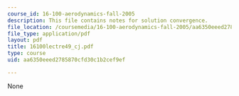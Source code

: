 ```yaml
---
course_id: 16-100-aerodynamics-fall-2005
description: This file contains notes for solution convergence.
file_location: /coursemedia/16-100-aerodynamics-fall-2005/aa6350eeed2785870cfd30c1b2cef9ef_16100lectre49_cj.pdf
file_type: application/pdf
layout: pdf
title: 16100lectre49_cj.pdf
type: course
uid: aa6350eeed2785870cfd30c1b2cef9ef

---
```

None